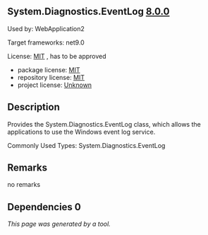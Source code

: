 System.Diagnostics.EventLog [8.0.0](https://www.nuget.org/packages/System.Diagnostics.EventLog/8.0.0)
--------------------

Used by: WebApplication2

Target frameworks: net9.0

License: [MIT](../../../../licenses/mit) , has to be approved

- package license: [MIT](https://licenses.nuget.org/MIT) 
- repository license: [MIT](https://github.com/dotnet/runtime) 
- project license: [Unknown](https://dot.net/) 

Description
-----------
Provides the System.Diagnostics.EventLog class, which allows the applications to use the Windows event log service.

Commonly Used Types:
System.Diagnostics.EventLog

Remarks
-----------
no remarks


Dependencies 0
-----------


*This page was generated by a tool.*